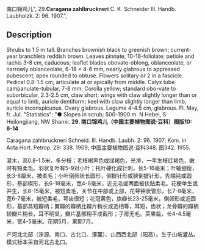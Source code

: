 南口锦鸡儿",
29.**Caragana zahlbruckneri** C. K. Schneider Ill. Handb. Laubholzk. 2: 96. 1907.",

## Description
Shrubs to 1.5 m tall. Branches brownish black to greenish brown; current-year branchlets reddish brown. Leaves pinnate, 10-18-foliolate; petiole and rachis 3-8 cm, caducous; leaflet blades obovate-oblong, oblanceolate, or narrowly oblanceolate, 6-18 × 4-6 mm, nearly glabrous to appressed pubescent, apex rounded to obtuse. Flowers solitary or 2 in a fascicle. Pedicel 0.8-1.5 cm, articulate at or apically from middle. Calyx tube campanulate-tubular, 7-8 mm. Corolla yellow; standard obo-vate to suborbicular, 2.3-2.5 cm, claw short; wings with claw slightly longer than or equal to limb, auricle dentiform; keel with claw slightly longer than limb, auricle inconspicuous. Ovary glabrous. Legume 4-4.5 cm, glabrous. Fl. May, fr. Jul.
  "Statistics": "● Slopes in scrub; 500-1900 m. N Hebei, S Heilongjiang, NW Shanxi.
**29. 南口锦鸡儿（中国主要植物图说·豆科）图版10: 8-14**

Caragana zahlbruckneri Schneid. Ill. Handb. Laubh. 2: 96. 1907; Kom. in Acta Hort. Petrop. 29: 338. 1909; 中国主要植物图说·豆科348. 图342. 1955.

灌木，高0.8-1.5米，多分枝；老枝褐黑色或绿褐色，光滑，一年生枝红褐色，嫩时有短柔毛。羽状复叶有5-9对小叶；托叶硬化成针刺，长5-16毫米；叶轴细瘦，长3-8厘米，被柔毛；小叶倒卵状长圆形，倒披针形或狭倒披针形，先端钝或圆形，基部楔形，长6-18毫米，宽4-6毫米，近无毛或两面被伏贴柔毛。花梗单生或并生，长8-15毫米，被短柔毛，关节在中部或上部，花萼钟状管形，长7-8毫米，宽6-7毫米，被短柔毛，萼齿很短；花冠黄色，旗瓣长23-25毫米，倒卵形或近圆形，基部具短瓣柄；翼瓣的瓣柄比瓣片稍长或近相等，耳短，齿状；龙骨瓣的瓣柄较瓣片稍长，耳不明显，瓣片基部稍平成截形；子房无毛。荚果扁，长4-4.5毫米，宽4-5毫米。花期5月，果期7月。

产河北北部（涞源、南口、古北口、涿麓）、山西西北部（阳高）。生于山坡灌丛。模式标本采自河北古北口。

